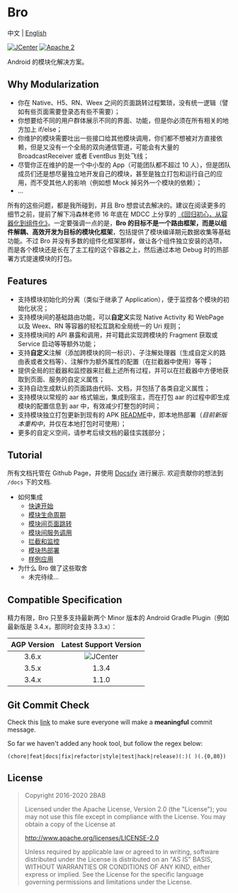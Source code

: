 # Bro

中文 | [English](https://github.com/2BAB/Bro/blob/master/README.md)

[![JCenter](https://api.bintray.com/packages/2bab/maven/bro/images/download.svg)](https://bintray.com/2bab/maven/bro/_latestVersion) [![Apache 2](https://img.shields.io/badge/License-Apache%202-brightgreen.svg)](https://www.apache.org/licenses/LICENSE-2.0)

Android 的模块化解决方案。


## Why Modularization

- 你在 Native、H5、RN、Weex 之间的页面跳转过程繁琐，没有统一逻辑（譬如有些页面需要登录态有些不需要）；
- 你想要给不同的用户群体展示不同的界面、功能，但是你必须在所有相关的地方加上 if/else；
- 你维护的模块需要吐出一些接口给其他模块调用，你们都不想被对方直接依赖，但是又没有一个全局的双向通信管道，可能会有大量的 BroadcastReceiver 或者 EventBus 到处飞线；
- 尽管你正在维护的是一个中小型的 App（可能团队都不超过 10 人），但是团队成员们还是想尽量独立地开发自己的模块，甚至是独立打包和运行自己的应用，而不受其他人的影响（例如想 Mock 掉另外一个模块的依赖）；
- ...

所有的这些问题，都是我所碰到，并且 Bro 想尝试去解决的。建议在阅读更多的细节之前，提前了解下冯森林老师 16 年底在 MDCC 上分享的 [《回归初心，从容器化到组件化》](https://github.com/MDCC2016/Android-Session-Slides/blob/master/02-From.Containerization.To.Modularity.pdf)。一定要强调一点的是，**Bro 的目标不是一个路由框架，而是以组件解耦、高效开发为目标的模块化框架**，包括提供了模块编译期元数据收集等基础功能。不过 Bro 并没有多数的组件化框架那样，做让各个组件独立安装的选项，而是各个模块还是长在了主工程的这个容器之上，然后通过本地 Debug 时的热部署方式提速模块的打包。
  
  
## Features

- 支持模块初始化的分离（类似于继承了 Application），便于监控各个模块的初始化状况；
- 支持模块间的基础路由功能，可以**自定义**实现 Native Activity 和 WebPage 以及 Weex、RN 等容器的轻松互跳和全局统一的 Uri 规则；
- 支持模块间的 API 暴露和调用，并可籍此实现跨模块的 Fragment 获取或 Service 启动等等额外功能；
- 支持**自定义**注解（添加跨模块的同一标识）、子注解处理器（生成自定义的路由表或者文档等）、注解作为额外属性的配置（在拦截器中使用）等等；
- 提供全局的拦截器和监控器来拦截上述所有过程，并可以在拦截器中方便地获取到页面、服务的自定义属性；
- 支持自动生成默认的页面路由代码、文档，并包括了各类自定义属性；
- 支持模块以常规的 aar 格式输出，集成到宿主，而在打包 aar 的过程中即生成模块的配置信息到 aar 中，有效减少打整包的时间；
- 支持模块独立打包更新到现有的 APK [README](media/README.md)中，即本地热部署（*目前新版本重构中*，并仅在本地打包时可使用）；
- 更多的自定义空间，请参考后续文档的最佳实践部分；


## Tutorial

所有文档托管在 Github Page，并使用 [Docsify](https://github.com/docsifyjs/docsify) 进行展示. 欢迎贡献你的想法到 `/docs` 下的文档.

- 如何集成
    - [快速开始](https://2bab.github.io/Bro/#/zh-cn/quick-start)
    - [模块生命周期](https://2bab.github.io/Bro/#/zh-cn/lifecycle)
    - [模块间页面跳转](https://2bab.github.io/Bro/#/zh-cn/activity)
    - [模块间服务调用](https://2bab.github.io/Bro/#/zh-cn/api)
    - [拦截和监控](https://2bab.github.io/Bro/#/zh-cn/interceptor)
    - [模块热部署](https://2bab.github.io/Bro/#/zh-cn/livereload)
    - [样例应用](https://2bab.github.io/Bro/#/zh-cn/sample)
- 为什么 Bro 做了这些取舍
    - 未完待续...
   
  
## Compatible Specification

精力有限，Bro 只至多支持最新两个 Minor 版本的 Android Gradle Plugin（例如最新版是 3.4.x，那同时会支持 3.3.x）：

AGP Version| Latest Support Version
:-----------:|:-----------------:
3.6.x | ![JCenter](https://api.bintray.com/packages/2bab/maven/bro/images/download.svg)
3.5.x | 1.3.4
3.4.x | 1.1.0


## Git Commit Check

Check this [link](https://medium.com/walmartlabs/check-out-these-5-git-tips-before-your-next-commit-c1c7a5ae34d1) to make sure everyone will make a **meaningful** commit message.

So far we haven't added any hook tool, but follow the regex below:

```
(chore|feat|docs|fix|refactor|style|test|hack|release)(:)( )(.{0,80})
```
  

## License

>
> Copyright 2016-2020 2BAB
>
>Licensed under the Apache License, Version 2.0 (the "License");
you may not use this file except in compliance with the License.
You may obtain a copy of the License at
>
>   http://www.apache.org/licenses/LICENSE-2.0
>
> Unless required by applicable law or agreed to in writing, software
distributed under the License is distributed on an "AS IS" BASIS,
WITHOUT WARRANTIES OR CONDITIONS OF ANY KIND, either express or implied.
See the License for the specific language governing permissions and
limitations under the License.


